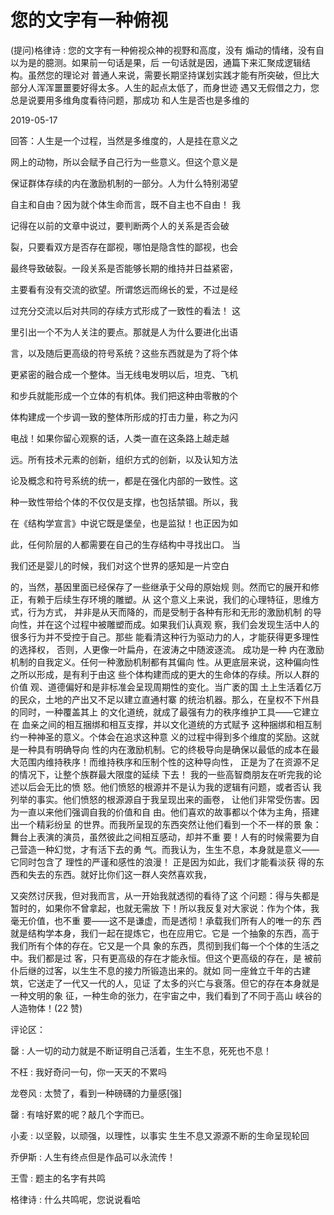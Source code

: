 # 您的文字有一种俯视

(提问)格律诗 : 您的文字有一种俯视众神的视野和高度，没有 煽动的情绪，没有自以为是的臆测。如果前一句话是果，后 一句话就是因，通篇下来汇聚成逻辑结构。虽然您的理论对 普通人来说，需要长期坚持谋划实践才能有所突破，但比大 部分人浑浑噩噩要好得太多。人生的起点太低了，而身世迹 遇又无假借之力，您总是说要用多维角度看待问题，那成功 和人生是否也是多维的

2019-05-17

回答：人生是一个过程，当然是多维度的，人是挂在意义之

网上的动物，所以会赋予自己行为一些意义。但这个意义是

保证群体存续的内在激励机制的一部分。人为什么特别渴望

自主和自由？因为就个体生命而言，既不自主也不自由！ 我

记得在以前的文章中说过，要判断两个人的关系是否会破

裂，只要看双方是否存在鄙视，哪怕是隐含性的鄙视，也会

最终导致破裂。一段关系是否能够长期的维持并日益紧密，

主要看有没有交流的欲望。所谓悠远而绵长的爱，不过是经

过充分交流以后对共同的存续方式形成了一致性的看法！ 这

里引出一个不为人关注的要点。那就是人为什么要进化出语

言，以及随后更高级的符号系统？这些东西就是为了将个体

更紧密的融合成一个整体。当无线电发明以后，坦克、飞机

和步兵就能形成一个立体的有机体。我们把这种由零散的个

体构建成一个步调一致的整体所形成的打击力量，称之为闪

电战！如果你留心观察的话，人类一直在这条路上越走越

远。所有技术元素的创新，组织方式的创新，以及认知方法

论及概念和符号系统的统一，都是在强化内部的一致性。这

种一致性带给个体的不仅仅是支撑，也包括禁锢。所以，我

在《结构学宣言》中说它既是堡垒，也是监狱！也正因为如

此，任何阶层的人都需要在自己的生存结构中寻找出口。 当

我们还是婴儿的时候，我们对这个世界的感知是一片空白

的，当然，基因里面已经保存了一些继承于父母的原始规 则。然而它的展开和修正，有赖于后续生存环境的雕塑。从 这个意义上来说，我们的心理特征，思维方式，行为方式， 并非是从天而降的，而是受制于各种有形和无形的激励机制 的导向性，并在这个过程中被雕塑而成。如果我们认真观 察，我们会发现生活中人的很多行为并不受控于自己。那些 能看清这种行为驱动力的人，才能获得更多理性的选择权， 否则，人更像一叶扁舟，在波涛之中随波逐流。 成功是一种 内在激励机制的自我定义。任何一种激励机制都有其偏向 性。从更底层来说，这种偏向性之所以形成，是有利于由这 些个体构建而成的更大的生命体的存续。所以人群的价值 观、道德偏好和是非标准会呈现周期性的变化。当广袤的国 土上生活着亿万的民众，土地的产出又不足以建立直通村寨 的统治机器。那么，在皇权不下州县的同时，一种覆盖其上 的文化道统，就成了最强有力的秩序维护工具——它建立在 血亲之间的相互捆绑和相互支撑，并以文化道统的方式赋予 这种捆绑和相互制约一种神圣的意义。个体会在追求这种意 义的过程中得到多个维度的奖励。这就是一种具有明确导向 性的内在激励机制。它的终极导向是确保以最低的成本在最 大范围内维持秩序！而维持秩序和压制个性的这种导向性， 正是为了在资源不足的情况下，让整个族群最大限度的延续 下去！ 我的一些高智商朋友在听完我的论述以后会无比的愤 怒。他们愤怒的根源并不是认为我的逻辑有问题，或者否认 我列举的事实。他们愤怒的根源源自于我呈现出来的画卷， 让他们非常受伤害。因为一直以来他们强调自我的价值和自 由。他们喜欢的故事都以个体为主角，搭建出一个精彩纷呈 的世界。而我所呈现的东西突然让他们看到一个不一样的景 象：舞台上表演的演员，虽然彼此之间相互感动，却并不重 要！人有的时候需要为自己营造一种幻觉，才有活下去的勇 气。而我认为，生生不息，本身就是意义——它同时包含了 理性的严谨和感性的浪漫！ 正是因为如此，我们才能看淡获 得的东西和失去的东西。就好比你们这一群人突然喜欢我，

又突然讨厌我，但对我而言，从一开始我就透彻的看待了这 个问题：得与失都是暂时的，如果你不曾拿起，也就无需放 下！所以我反复对大家说：作为个体，我毫无价值，也不重 要——这不是谦虚，而是透彻！承载我们所有人的唯一的东 西就是结构学本身，我们一起在提炼它，也在应用它。它是 一个抽象的东西，高于我们所有个体的存在。它又是一个具 象的东西，贯彻到我们每一个个体的生活之中。我们都是过 客，只有更高级的存在才能永恒。但这个更高级的存在，是 被前仆后继的过客，以生生不息的接力所锻造出来的。就如 同一座耸立千年的古建筑，它送走了一代又一代的人，见证 了太多的兴亡与衰落。但它的存在本身就是一种文明的象 征，一种生命的张力，在宇宙之中，我们看到了不同于高山 峡谷的人造物体！(22 赞)

评论区：

罄 : 人一切的动力就是不断证明自己活着，生生不息，死死也不息！

不枉 : 我好奇问一句，你一天天的不累吗

龙卷风 : 太赞了，看到一种磅礴的力量感[强]

罄 : 有啥好累的呢？敲几个字而已。

小麦 : 以坚毅，以顽强，以理性，以事实 生生不息又源源不断的生命呈现轮回

乔伊斯 : 人生有终点但是作品可以永流传！

王雪 : 题主的名字有共鸣

格律诗 : 什么共鸣呢，您说说看哈